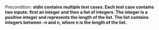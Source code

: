 Precondition: **stdin contains multiple test cases. Each test case contains two inputs: first an integer and then a list of integers. The integer is a positive integer and represents the length of the list. The list contains integers between -n and n, where n is the length of the list.**